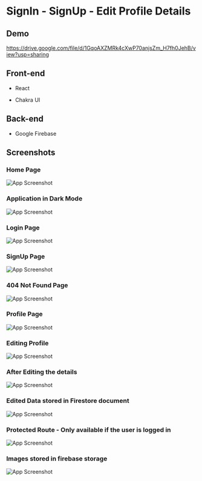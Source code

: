 
# SignIn - SignUp - Edit Profile Details

## Demo

https://drive.google.com/file/d/1GqoAXZMRk4cXwP70anjsZm_H7fh0JehB/view?usp=sharing


## Front-end

- React

- Chakra UI



## Back-end

- Google Firebase

## Screenshots

### Home Page

![App Screenshot](https://github.com/fzhussain/signin-singup-edit_details/blob/master/App_ScreenShots_and_video/1.png?raw=true)

### Application in Dark Mode

![App Screenshot](https://github.com/fzhussain/signin-singup-edit_details/blob/master/App_ScreenShots_and_video/2.png?raw=true)

### Login Page
![App Screenshot](https://github.com/fzhussain/signin-singup-edit_details/blob/master/App_ScreenShots_and_video/3.png?raw=true)

### SignUp Page
![App Screenshot](https://github.com/fzhussain/signin-singup-edit_details/blob/master/App_ScreenShots_and_video/4.png?raw=true)

### 404 Not Found Page
![App Screenshot](https://github.com/fzhussain/signin-singup-edit_details/blob/master/App_ScreenShots_and_video/5.png?raw=true)

### Profile Page
![App Screenshot](https://github.com/fzhussain/signin-singup-edit_details/blob/master/App_ScreenShots_and_video/6.png?raw=true)

### Editing Profile
![App Screenshot](https://github.com/fzhussain/signin-singup-edit_details/blob/master/App_ScreenShots_and_video/7.png?raw=true)

### After Editing the details
![App Screenshot](https://github.com/fzhussain/signin-singup-edit_details/blob/master/App_ScreenShots_and_video/8.png?raw=true)

### Edited Data stored in Firestore document
![App Screenshot](https://github.com/fzhussain/signin-singup-edit_details/blob/master/App_ScreenShots_and_video/8.1.png?raw=true)

### Protected Route - Only available if the user is logged in
![App Screenshot](https://github.com/fzhussain/signin-singup-edit_details/blob/master/App_ScreenShots_and_video/9.png?raw=true)

### Images stored in firebase storage
![App Screenshot](https://github.com/fzhussain/signin-singup-edit_details/blob/master/App_ScreenShots_and_video/10.png?raw=true)


